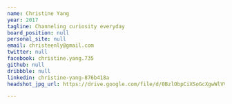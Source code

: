 ```yaml
---
name: Christine Yang
year: 2017
tagline: Channeling curiosity everyday
board_position: null
personal_site: null
email: christeenly@gmail.com
twitter: null
facebook: christine.yang.735
github: null
dribbble: null
linkedin: christine-yang-876b418a
headshot_jpg_url: https://drive.google.com/file/d/0BzlObpCiXSoGcXgwWlVVSGpzUzg/view?usp=sharing

---
```

